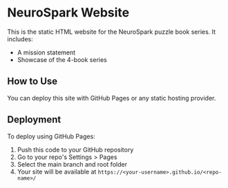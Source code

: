 # NeuroSpark Website

This is the static HTML website for the NeuroSpark puzzle book series. It includes:
- A mission statement
- Showcase of the 4-book series

## How to Use
You can deploy this site with GitHub Pages or any static hosting provider.

## Deployment
To deploy using GitHub Pages:
1. Push this code to your GitHub repository
2. Go to your repo's Settings > Pages
3. Select the main branch and root folder
4. Your site will be available at `https://<your-username>.github.io/<repo-name>/`
